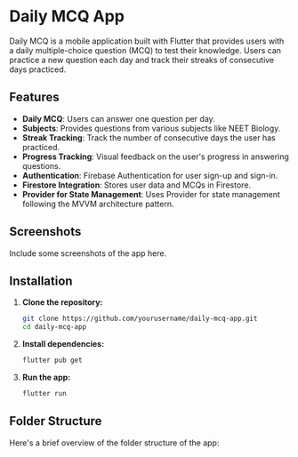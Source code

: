 # Daily MCQ App

Daily MCQ is a mobile application built with Flutter that provides users with a daily multiple-choice question (MCQ) to test their knowledge. Users can practice a new question each day and track their streaks of consecutive days practiced.

## Features

- **Daily MCQ**: Users can answer one question per day.
- **Subjects**: Provides questions from various subjects like NEET Biology.
- **Streak Tracking**: Track the number of consecutive days the user has practiced.
- **Progress Tracking**: Visual feedback on the user's progress in answering questions.
- **Authentication**: Firebase Authentication for user sign-up and sign-in.
- **Firestore Integration**: Stores user data and MCQs in Firestore.
- **Provider for State Management**: Uses Provider for state management following the MVVM architecture pattern.

## Screenshots

Include some screenshots of the app here.

## Installation

1. **Clone the repository:**

    ```bash
    git clone https://github.com/yourusername/daily-mcq-app.git
    cd daily-mcq-app
    ```

2. **Install dependencies:**

    ```bash
    flutter pub get
    ```

3. **Run the app:**

    ```bash
    flutter run
    ```

## Folder Structure

Here's a brief overview of the folder structure of the app:

